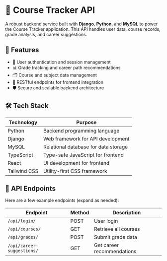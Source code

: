 # 🧠 Course Tracker API

A robust backend service built with **Django**, **Python**, and **MySQL** to power the Course Tracker application. This API handles user data, course records, grade analysis, and career suggestions.

## 🚀 Features

- 🔐 User authentication and session management
- 📊 Grade tracking and career path recommendations
- 🗂️ Course and subject data management
- 🧾 RESTful endpoints for frontend integration
- 🛡️ Secure and scalable backend architecture

## 🛠️ Tech Stack

| Technology | Purpose                              |
|------------|--------------------------------------|
| Python     | Backend programming language         |
| Django     | Web framework for API development    |
| MySQL      | Relational database for data storage |
| TypeScript | Type-safe JavaScript for frontend    |
| React      | UI development for frontend          |
| Tailwind CSS | Utility-first CSS framework        |


## 🔌 API Endpoints

Here are a few example endpoints (expand as needed):

| Endpoint                  | Method | Description                      |
|---------------------------|--------|----------------------------------|
| `/api/login/`             | POST   | User login                       |
| `/api/courses/`           | GET    | Retrieve all courses             |
| `/api/grades/`            | POST   | Submit grade data                |
| `/api/career-suggestions/`| GET    | Get career recommendations       |
